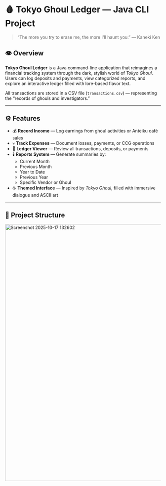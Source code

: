 # 🩸 Tokyo Ghoul Ledger — Java CLI Project

> “The more you try to erase me, the more I'll haunt you.” — Kaneki Ken

## 👁️ Overview

**Tokyo Ghoul Ledger** is a Java command-line application that reimagines a financial tracking system through the dark, stylish world of *Tokyo Ghoul*.  
Users can log deposits and payments, view categorized reports, and explore an interactive ledger filled with lore-based flavor text.

All transactions are stored in a CSV file (`transactions.csv`) — representing the “records of ghouls and investigators.”

---

## ⚙️ Features

- 💰 **Record Income** — Log earnings from ghoul activities or Anteiku café sales  
- 💀 **Track Expenses** — Document losses, payments, or CCG operations  
- 📜 **Ledger Viewer** — Review all transactions, deposits, or payments  
- 🕯️ **Reports System** — Generate summaries by:
  - Current Month  
  - Previous Month  
  - Year to Date  
  - Previous Year  
  - Specific Vendor or Ghoul  
- ☕ **Themed Interface** — Inspired by *Tokyo Ghoul*, filled with immersive dialogue and ASCII art

---

## 🧩 Project Structure
<img width="924" height="831" alt="Screenshot 2025-10-17 132602" src="https://github.com/user-attachments/assets/a65b709b-9b1a-4b48-8759-739806a1ef5a" />
